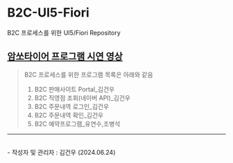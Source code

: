 # B2C-UI5-Fiori
B2C 프로세스를 위한 UI5/Fiori Repository

## [암쏘타이어 프로그램 시연 영상](https://youtu.be/HWOsBlJr9Mk)

> B2C 프로세스를 위한 프로그램 목록은 아래와 같음
>  1. B2C 판매사이트 Portal_김건우
>  2. B2C 직영점 조회(네이버 API)_김건우
>  3. B2C 주문내역 로그인_김건우
>  4. B2C 주문내역 확인_김건우
>  5. B2C 예약프로그램_유연수,조병석


<hr/>
<br>
- 작성자 및 관리자 : 김건우 (2024.06.24)
